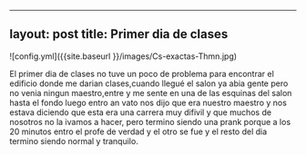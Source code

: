 ----
layout: post
title: Primer dia de clases
----

![config.yml]({{site.baseurl }}/images/Cs-exactas-Thmn.jpg)

El primer dia de clases no tuve un poco de problema para encontrar el edificio donde me darian
clases,cuando llegué el salon ya abia gente pero no venia ningun maestro,entre y me sente en una de las esquinas del salon hasta el fondo
luego entro an vato nos dijo que era nuestro maestro y nos estava diciendo
que esta era una carrera muy difivil y que muchos de nosotros no la ivamos a hacer, 
pero termino siendo una prank porque a los 20 minutos entro el profe de verdad
y el otro se fue y el resto del dia termino siendo normal y tranquilo.
